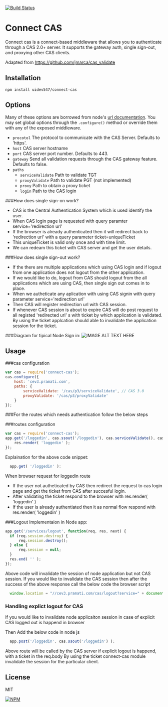 [![Build Status](https://travis-ci.org/AceMetrix/connect-cas.svg)](https://travis-ci.org/AceMetrix/connect-cas)

# Connect CAS

Connect cas is a connect-based middleware that allows you to authenticate through a CAS 2.0+ server.  It supports the gateway auth, single sign-out, and proxying other CAS clients.

Adapted from https://github.com/jmarca/cas_validate

## Installation

    npm install uidev547/connect-cas
            
## Options
Many of these options are borrowed from node's [url documentation](http://nodejs.org/api/url.html).  You may set global options through the `.configure()` method or override them with any of the exposed middleware.

  - `procotol` The protocol to communicate with the CAS Server.  Defaults to 'https'.
  - `host` CAS server hostname
  - `port` CAS server port number.  Defaults to 443.
  - `gateway` Send all validation requests through the CAS gateway feature.  Defaults to false.
  - `paths`
    - `serviceValidate` Path to validate TGT
    - `proxyValidate` Path to validate PGT (not implemented)
    - `proxy` Path to obtain a proxy ticket
    - `login` Path to the CAS login

###How does single sign-on work?
- CAS is the Central Authentication System which is used identify the user.
- When CAS login page is requested with query paramter service='redirection url'
- If the browser is already authenticated then it will redirect back to 'redirection url' with a query parameter ticket=uniqueTicket
- This uniqueTicket is valid only once and with time limit.
- We can redeam this ticket with CAS server and get the user details.

###How does single sign-out work?
- If the there are multiple applications which using CAS login and if logout from one application does not logout from the other application.
- If we would like to do, logout from CAS should logout from the all applications which are using CAS, then single sign out comes in to place.
- When we autheticate any aplication with using CAS signin with query parameter service='redirection url'
- Then CAS will register redirection url with CAS session. 
- If whenever CAS session is about to expire CAS will do post request to all registed 'redirected url' s with ticket by which application is validated. By using the ticket applcation should able to invalidate the application session for the ticket. 


###Diagram for tipical Node Sign in:
![IMAGE ALT TEXT HERE](http://plantuml.com:80/plantuml/png/VLFBJiCm4BpdA-O7-84Ua4el8AGUA7p04cyJAwuTx4sZ_Zrh9u3BguUgISSpixDZiU8OptQqBJduO1ZRSNJw93PuM8yfMTzXjptWOBlyfcdkOfWJHzpSt6AlHmuSpnmtsAOXOuyXOen1k1Ks6AbZpBrjUtXcameLJTApbrMcQSW97euL6Mm2kSXaBZMOJGFzLBZiOVMpmHEdCNYpp94Mm6obHon_9COhjGCau7Kvqh3JbzVA9d1I1i7WmmoLrWWK-P_klj8JTgvIm8CIUi5Z9flxW4kOG57X0LrGt8xIIadgl6F1cPmrEckHhBF-X6wWMIk3ReXIiGSDIB-ZxNf16zdam7IZ-ij6NKHsb4V99ctBBz4jmKpUlaty70RsHUxBpTM0ztp1w9Wqh3OuLmYLJNSog65jYP94XL2a4ykQrbyrUM95fqzB9Rn3jQnlNDhEedACuPJByzicgcIorPPyoVaZoTfiITcU6QTbiJ0iP5twPVpQTA6jHlznzAzkq37Fe2lHgklbI9pIUhFstszRNEjRIdhLsuQzUGS0)

## Usage
###cas configuration 
```javascript
var cas = require('connect-cas');
cas.configure({ 
    host: 'cev3.pramati.com',
    paths: {
        serviceValidate: '/cas/p3/serviceValidate', // CAS 3.0
        proxyValidate: '/cas/p3/proxyValidate'
    }
});
```


###For the routes which needs authentication follow the below steps

###routes configuration
```javascript
var cas = require('connect-cas');
app.get('/loggedin', cas.ssout('/loggedin'), cas.serviceValidate(), cas.authenticate(), function(req, res, next) {
    res.render( 'loggedin' );
});
```

Explaination for the above code snippet:
```javascript
  app.get( '/loggedin' ):
```
When browser request for loggedin route 
  - If the user not autheticated by CAS then redirect the request to cas login page and get the ticket from CAS after succesful login.
  - After validating the ticket respond to the browser with res.render( 'loggedin' )
  - If the user is already authentiated then it as normal flow respond with res.render( 'loggedin' )


###Logout Implementaion in Node app:

```javascript
app.get('/services/logout', function(req, res, next) {
  if (req.session.destroy) {
      req.session.destroy();
  } else {
      req.session = null;
  }
  res.end( '' );
});
```

Above code will invalidate the session of node application but not CAS session.
If you would like to invalidate the CAS session then after the success of the above response call the below code the browser script

```javascript
  window.location = "//cev3.pramati.com/cas/logout?service=" + document.URL; 
```

### Handling explict logout for CAS
If you would like to invalidate node applicaiton session in case of explicit CAS logged out is happend in browser


Then Add the below code in node js
```javascript
  app.post('/loggedin', cas.ssout('/loggedin') );
```
Above route will be called by the CAS server if explicit logout is happend, with a ticket in the req.body
By using the ticket connect-cas module invalidate the session for the particular client.


## License

  MIT

[![NPM](https://nodei.co/npm/connect-cas.png)](https://nodei.co/npm/connect-cas/)